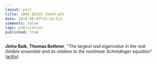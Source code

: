 ```yaml
---
layout: post
title: 1808.02419 [math-ph]
date: 2018-08-07T15:24:51Z
comments: false
tags: publication
published: true
---
```


<b>Jinho Baik</b>, <b>Thomas Bothner</b>, "<i>The largest real eigenvalue in the real Ginibre ensemble and its  relation to the nonlinear Schrödinger equation</i>" ([arXiv](http://arxiv.org/abs/1808.02419v2))
